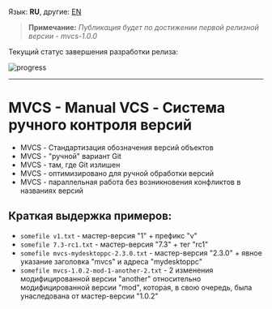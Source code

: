 Язык: **RU**, другие: [EN](README.md) 

> **Примечание:** *Публикация будет по достижении первой релизной версии - mvcs-1.0.0*

Текущий статус завершения разработки релиза:

![progress](https://progress-bar.dev/80/?title=1.0.0)

----

# MVCS - Manual VCS - Система ручного контроля версий

* MVCS - Стандартизация обозначения версий объектов
* MVCS - "ручной" вариант Git
* MVCS - там, где Git излишен
* MVCS - оптимизировано для ручной обработки версий
* MVCS - параллельная работа без возникновения конфликтов в названиях версий

## Краткая выдержка примеров:

* `somefile v1.txt` - мастер-версия "1" + префикс "v"
* `somefile 7.3-rc1.txt` - мастер-версия "7.3" + тег "rc1"
* `somefile mvcs-mydesktoppc-2.3.0.txt` - мастер-версия "2.3.0" + явное указание заголовка "mvcs" и адреса "mydesktoppc"
* `somefile mvcs-1.0.2-mod-1-another-2.txt` - 2 изменения модифицированной версии "another" относительно модифицированной версии "mod", которая, в свою очередь, была унаследована от мастер-версии "1.0.2"
